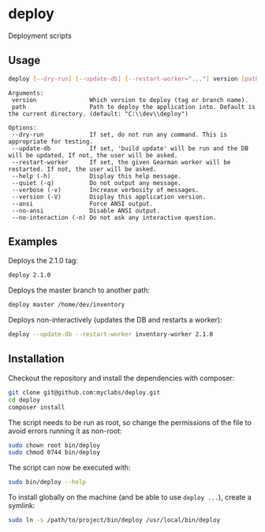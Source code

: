 # deploy

Deployment scripts

## Usage

```bash
deploy [--dry-run] [--update-db] [--restart-worker="..."] version [path]
```

```
Arguments:
 version               Which version to deploy (tag or branch name).
 path                  Path to deploy the application into. Default is the current directory. (default: "C:\\dev\\deploy")

Options:
 --dry-run             If set, do not run any command. This is appropriate for testing.
 --update-db           If set, 'build update' will be run and the DB will be updated. If not, the user will be asked.
 --restart-worker      If set, the given Gearman worker will be restarted. If not, the user will be asked.
 --help (-h)           Display this help message.
 --quiet (-q)          Do not output any message.
 --verbose (-v)        Increase verbosity of messages.
 --version (-V)        Display this application version.
 --ansi                Force ANSI output.
 --no-ansi             Disable ANSI output.
 --no-interaction (-n) Do not ask any interactive question.
```

## Examples

Deploys the 2.1.0 tag:

```bash
deploy 2.1.0
```

Deploys the master branch to another path:

```bash
deploy master /home/dev/inventory
```

Deploys non-interactively (updates the DB and restarts a worker):

```bash
deploy --update-db --restart-worker inventory-worker 2.1.0
```

## Installation

Checkout the repository and install the dependencies with composer:

```bash
git clone git@github.com:myclabs/deploy.git
cd deploy
composer install
```

The script needs to be run as root, so change the permissions of the file to avoid errors running it as non-root:

```bash
sudo chown root bin/deploy
sudo chmod 0744 bin/deploy
```

The script can now be executed with:

```bash
sudo bin/deploy --help
```

To install globally on the machine (and be able to use `deploy ...`), create a symlink:

```bash
sudo ln -s /path/to/project/bin/deploy /usr/local/bin/deploy
```
